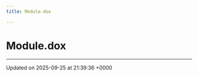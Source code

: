 ```yaml
---
title: Module.dox

---
```


# Module.dox








-------------------------------

Updated on 2025-09-25 at 21:39:36 +0000
